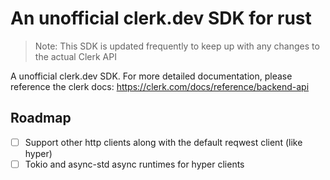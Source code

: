 # An unofficial clerk.dev SDK for rust
> Note: This SDK is updated frequently to keep up with any changes to the actual Clerk API

A unofficial clerk.dev SDK. For more detailed documentation, please reference the clerk docs: https://clerk.com/docs/reference/backend-api

## Roadmap
 - [ ] Support other http clients along with the default reqwest client (like hyper)
 - [ ] Tokio and async-std async runtimes for hyper clients
